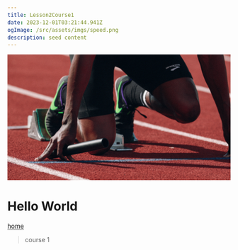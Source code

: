 ```yaml
---
title: Lesson2Course1
date: 2023-12-01T03:21:44.941Z
ogImage: /src/assets/imgs/speed.png
description: seed content
---
```


![](src/assets/imgs/speed.png)

# Hello World

[home](/)

> course 1
